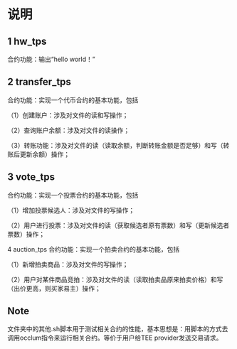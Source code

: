 # 说明
## 1 hw_tps
合约功能：输出“hello world！”

## 2 transfer_tps
合约功能：实现一个代币合约的基本功能，包括

（1）创建账户：涉及对文件的读和写操作；

（2）查询账户余额：涉及对文件的读操作；

（3）转账功能：涉及对文件的读（读取余额，判断转账金额是否足够）和写（转账后更新余额）操作；

## 3 vote_tps
合约功能：实现一个投票合约的基本功能，包括

（1）增加投票候选人：涉及对文件的写操作；

（2）用户进行投票：涉及对文件的读（获取候选者原有票数）和写（更新候选者票数）操作；

4 auction_tps
合约功能：实现一个拍卖合约的基本功能，包括

（1）新增拍卖商品：涉及对文件的写操作；

（2）用户对某件商品竞拍：涉及对文件的读（读取拍卖品原来拍卖价格）和写（出价更高，则买家易主）操作；

## Note
文件夹中的其他.sh脚本用于测试相关合约的性能，基本思想是：用脚本的方式去调用occlum指令来运行相关合约。等价于用户给TEE provider发送交易请求。